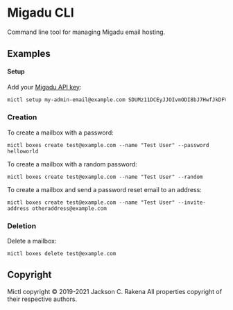 # Migadu CLI

Command line tool for managing Migadu email hosting.

## Examples

#### Setup
Add your [Migadu API key](https://admin.migadu.com/account/api/keys):
```sh
mictl setup my-admin-email@example.com SDUMz11DCEyJJOIvmODI8bJ7HwfJkDFVJif9Ds9df38VDj83xG3sJOVIjfmSdofvndZjIJfoivnODIfn
```

### Creation
To create a mailbox with a password:
```
mictl boxes create test@example.com --name "Test User" --password helloworld
```

To create a mailbox with a random password:
```
mictl boxes create test@example.com --name "Test User" --random
```

To create a mailbox and send a password reset email to an address:
```
mictl boxes create test@example.com --name "Test User" --invite-address otheraddress@example.com
```

### Deletion
Delete a mailbox:
```
mictl boxes delete test@example.com
```

## Copyright
Mictl copyright &copy; 2019-2021 Jackson C. Rakena
All properties copyright of their respective authors.
